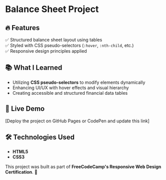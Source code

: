 # Balance Sheet Project

## 🔥 Features
✅ Structured balance sheet layout using tables  
✅ Styled with CSS pseudo-selectors (`:hover`, `:nth-child`, etc.)  
✅ Responsive design principles applied  

## 📚 What I Learned
- Utilizing **CSS pseudo-selectors** to modify elements dynamically  
- Enhancing UI/UX with hover effects and visual hierarchy  
- Creating accessible and structured financial data tables  

## 🚀 Live Demo
[Deploy the project on GitHub Pages or CodePen and update this link]  

## 🛠️ Technologies Used
- **HTML5**  
- **CSS3**  

This project was built as part of **FreeCodeCamp's Responsive Web Design Certification**. 🚀
